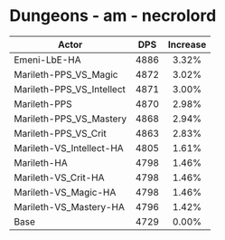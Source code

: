 # Dungeons - am - necrolord
| Actor | DPS | Increase |
|---|:---:|:---:|
|Emeni-LbE-HA|4886|3.32%|
|Marileth-PPS_VS_Magic|4872|3.02%|
|Marileth-PPS_VS_Intellect|4871|3.00%|
|Marileth-PPS|4870|2.98%|
|Marileth-PPS_VS_Mastery|4868|2.94%|
|Marileth-PPS_VS_Crit|4863|2.83%|
|Marileth-VS_Intellect-HA|4805|1.61%|
|Marileth-HA|4798|1.46%|
|Marileth-VS_Crit-HA|4798|1.46%|
|Marileth-VS_Magic-HA|4798|1.46%|
|Marileth-VS_Mastery-HA|4796|1.42%|
|Base|4729|0.00%|
